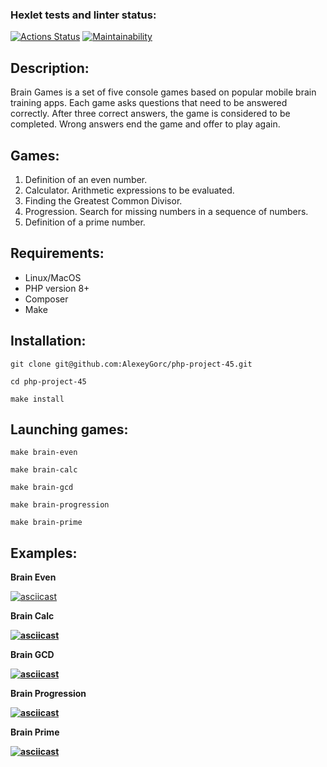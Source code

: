 ### Hexlet tests and linter status:
[![Actions Status](https://github.com/AlexeyGorc/php-project-45/workflows/hexlet-check/badge.svg)](https://github.com/AlexeyGorc/php-project-45/actions)
[![Maintainability](https://api.codeclimate.com/v1/badges/db5dfcf28c8075e46df3/maintainability)](https://codeclimate.com/github/AlexeyGorc/php-project-45/maintainability)

<h2>Description:</h2>
Brain Games is a set of five console games based on popular mobile brain training apps. Each game asks questions that need to be answered correctly. After three correct answers, the game is considered to be completed. Wrong answers end the game and offer to play again.

<h2>Games:</h2>
<ol>
    <li>Definition of an even number.</li>
    <li>Calculator. Arithmetic expressions to be evaluated.</li>
    <li>Finding the Greatest Common Divisor.</li>
    <li>Progression. Search for missing numbers in a sequence of numbers.</li>
    <li>Definition of a prime number.</li>
</ol>

<h2>Requirements:</h2>
<ul>
    <li>Linux/MacOS</li>
    <li>PHP version 8+</li>
    <li>Composer</li>
    <li>Make</li>
</ul>

<h2>Installation:</h2>

````
git clone git@github.com:AlexeyGorc/php-project-45.git
````

````
cd php-project-45
````

````
make install
````

<h2>Launching games:</h2>

````
make brain-even

make brain-calc

make brain-gcd

make brain-progression

make brain-prime
````

<h2>Examples:</h2>
<b>Brain Even</b>

[![asciicast](https://asciinema.org/a/Jm5YeF6BIk1BRoIITZO2cn1qg.svg)](https://asciinema.org/a/Jm5YeF6BIk1BRoIITZO2cn1qg)

<b>Brain Calc<b>

[![asciicast](https://asciinema.org/a/ElChmpl6Xsv1TxaSBYqls85F4.svg)](https://asciinema.org/a/ElChmpl6Xsv1TxaSBYqls85F4)

<b>Brain GCD</b>

[![asciicast](https://asciinema.org/a/e8lBzuapxQtXo9Zqjy8wssP5X.svg)](https://asciinema.org/a/e8lBzuapxQtXo9Zqjy8wssP5X)

<b>Brain Progression</b>

[![asciicast](https://asciinema.org/a/TlsijiL6dOyKsY9Uw5xmNASwh.svg)](https://asciinema.org/a/TlsijiL6dOyKsY9Uw5xmNASwh)

<b>Brain Prime</b>

[![asciicast](https://asciinema.org/a/TQaKnOE9IOLAp0AVmHAGHVLmh.svg)](https://asciinema.org/a/TQaKnOE9IOLAp0AVmHAGHVLmh)
